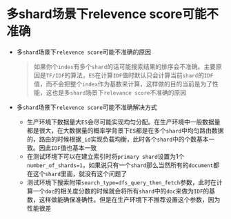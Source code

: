# 多shard场景下relevence score可能不准确

- 多`shard`场景下`relevence score`可能不准确的原因

  >如果你个`index`有多个`shard`的话可能搜索结果的排序会不准确。主要原因是`TF/IDF`的算法，`ES`在计算`IDF`值时默认只会计算当前`shard`的`IDF`值，而不会把整个`index`作为基数来计算，这样做的目的当前是为了性能，这也是多`shard`场景下`relevance score`不准确的原因

- 多`shard`场景下`relevence score`可能不准确解决方式

  - 生产环境下数据量大`ES`会尽可能实现均匀分配。在生产环境中一般数据量都是很大，在大数据量的概率学背景下`ES`都是在多个`shard`中均匀路由数据的，路由的时候根据`_id`实现负载均衡，此时各个`shard`中的个数基本一致。因此`IDF`值也基本一致
  - 在测试环境下可以在建立索引时将`primary shard`设置为1个`number_of_shards=1`，如果说只有一个`shard`那么当然所有的`document`都在这个`shard`里面，就没有这个问题了
  - 测试环境下搜索附带`search_type=dfs_query_then_fetch`参数，此时在计算一个`doc`的相关度分数的时候就会将所有`shard`中的`doc`来做为`IDF`的基数，这样做能确保准确性。但是在生产环境下不推荐设置这个参数，因为性能很差